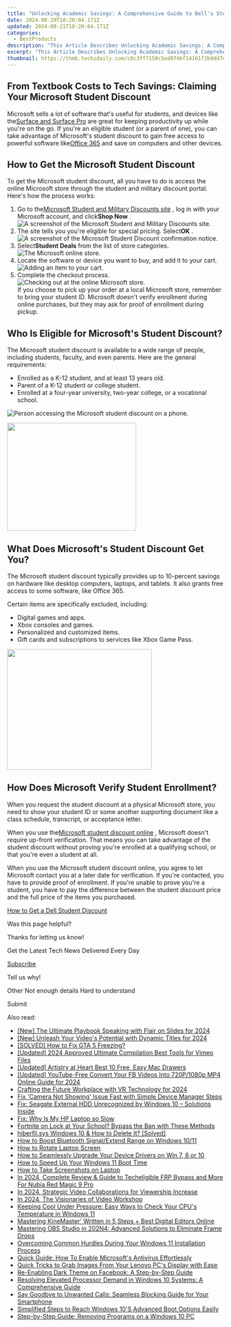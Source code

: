 ```yaml
---
title: "Unlocking Academic Savings: A Comprehensive Guide to Dell's Student Price Cuts"
date: 2024-08-20T10:20:04.171Z
updated: 2024-08-21T10:20:04.171Z
categories:
  - BestProducts
description: "This Article Describes Unlocking Academic Savings: A Comprehensive Guide to Dell's Student Price Cuts"
excerpt: "This Article Describes Unlocking Academic Savings: A Comprehensive Guide to Dell's Student Price Cuts"
thumbnail: https://thmb.techidaily.com/c0c3ff7158c5ed074bf14161f2b9dd7e6d6a38364c8a3f7d8b03f364961bda60.jpg
---
```


## From Textbook Costs to Tech Savings: Claiming Your Microsoft Student Discount
 Microsoft sells a lot of software that's useful for students, and devices like the[Surface and Surface Pro](https://www.lifewire.com/microsoft-surface-series-4163521) are great for keeping productivity up while you're on the go. If you're an eligible student (or a parent of one), you can take advantage of Microsoft's student discount to gain free access to powerful software like[Office 365](https://www.lifewire.com/microsoft-office-for-students-teachers-2511861) and save on computers and other devices.

## How to Get the Microsoft Student Discount

 To get the Microsoft student discount, all you have to do is access the online Microsoft store through the student and military discount portal. Here's how the process works:

1. Go to the[Microsoft Student and Military Discounts site](https://www.microsoft.com/en-us/store/r/student-discounts) , log in with your Microsoft account, and click**Shop Now** .  
![A screenshot of the Microsoft Student and Military Discounts site.](https://www.lifewire.com/thmb/X2vwXV9ttV8LhYs5flrq2E9F4I4=/1500x0/filters:no_upscale():max_bytes(150000):strip_icc():format(webp)/001-how-to-get-a-microsoft-store-student-discount-c8d2274843014bbb90c744cecc473495.jpg)
2. The site tells you you're eligible for special pricing. Select**OK** .  
![A screenshot of the Microsoft Student Discount confirmation notice.](https://www.lifewire.com/thmb/_opw21hzYkn3V9Wb_mLqP5iLV7U=/1500x0/filters:no_upscale():max_bytes(150000):strip_icc():format(webp)/002-how-to-get-a-microsoft-store-student-discount-3eae80c050da4116adf04508a1cb8e42.jpg)
3. Select**Student Deals** from the list of store categories.  
![The Microsoft online store.](https://www.lifewire.com/thmb/AgZeGz5ITQKUJ8jp0pIPIsbbSzI=/1500x0/filters:no_upscale():max_bytes(150000):strip_icc():format(webp)/003-how-to-get-a-microsoft-store-student-discount-51ae65ba3fbc4b11b3eee0030822ec9e.jpg)
4. Locate the software or device you want to buy, and add it to your cart.  
![Adding an item to your cart.](https://www.lifewire.com/thmb/syXuUKJeVh9EZEPIoxTMwY8Li3g=/1500x0/filters:no_upscale():max_bytes(150000):strip_icc():format(webp)/004-how-to-get-a-microsoft-store-student-discount-0d1004a1092e4a5dbf63a1905d0fa237.jpg)
5. Complete the checkout process.  
![Checking out at the online Microsoft store.](https://www.lifewire.com/thmb/gF3Dy3jJNOJlbYJPatebpx5EyGw=/1500x0/filters:no_upscale():max_bytes(150000):strip_icc():format(webp)/005-how-to-get-a-microsoft-store-student-discount-011f2569dab04dcb8c3c942c4cba5e55.jpg)  
 If you choose to pick up your order at a local Microsoft store, remember to bring your student ID. Microsoft doesn't verify enrollment during online purchases, but they may ask for proof of enrollment during pickup.

## Who Is Eligible for Microsoft's Student Discount?

 The Microsoft student discount is available to a wide range of people, including students, faculty, and even parents. Here are the general requirements:

* Enrolled as a K-12 student, and at least 13 years old.
* Parent of a K-12 student or college student.
* Enrolled at a four-year university, two-year college, or a vocational school.

![Person accessing the Microsoft student discount on a phone.](https://www.lifewire.com/thmb/h1sE0kaVMIxmUmfOCw7SnD4v-cI=/1500x0/filters:no_upscale():max_bytes(150000):strip_icc():format(webp)/microsoftstudentdiscount-3fb8972d9f274cb5a0c5dbc2bc56beb1.jpg)

<!-- affiliate ads begin -->
<a href="https://caperobbin.sjv.io/c/5597632/2006123/18460" target="_top" id="2006123"><img src="//a.impactradius-go.com/display-ad/18460-2006123" border="0" alt="" width="300" height="250"/></a><img height="0" width="0" src="https://imp.pxf.io/i/5597632/2006123/18460" style="position:absolute;visibility:hidden;" border="0" />
<!-- affiliate ads end -->
## What Does Microsoft's Student Discount Get You?

 The Microsoft student discount typically provides up to 10-percent savings on hardware like desktop computers, laptops, and tablets. It also grants free access to some software, like Office 365.

Certain items are specifically excluded, including:

* Digital games and apps.
* Xbox consoles and games.
* Personalized and customized items.
* Gift cards and subscriptions to services like Xbox Game Pass.

<!-- affiliate ads begin -->
<a href="https://laganoo.pxf.io/c/5597632/1657397/16446" target="_top" id="1657397"><img src="//a.impactradius-go.com/display-ad/16446-1657397" border="0" alt="" width="336" height="280"/></a><img height="0" width="0" src="https://imp.pxf.io/i/5597632/1657397/16446" style="position:absolute;visibility:hidden;" border="0" />
<!-- affiliate ads end -->
## How Does Microsoft Verify Student Enrollment?

 When you request the student discount at a physical Microsoft store, you need to show your student ID or some another supporting document like a class schedule, transcript, or acceptance letter.

 When you use the[Microsoft student discount online](https://www.microsoft.com/en-us/store/b/education) , Microsoft doesn't require up-front verification. That means you can take advantage of the student discount without proving you're enrolled at a qualifying school, or that you're even a student at all.

 When you use the Microsoft student discount online, you agree to let Microsoft contact you at a later date for verification. If you're contacted, you have to provide proof of enrollment. If you're unable to prove you're a student, you have to pay the difference between the student discount price and the full price of the items you purchased.

[How to Get a Dell Student Discount](https://www.lifewire.com/dell-student-discount-4686335)

Was this page helpful?

Thanks for letting us know!

 Get the Latest Tech News Delivered Every Day

[Subscribe](https://www.lifewire.com/#)

Tell us why!

 Other  Not enough details  Hard to understand

 Submit

<ins class="adsbygoogle"
     style="display:block"
     data-ad-format="autorelaxed"
     data-ad-client="ca-pub-7571918770474297"
     data-ad-slot="1223367746"></ins>



<ins class="adsbygoogle"
     style="display:block"
     data-ad-client="ca-pub-7571918770474297"
     data-ad-slot="8358498916"
     data-ad-format="auto"
     data-full-width-responsive="true"></ins>

<span class="atpl-alsoreadstyle">Also read:</span>
<div><ul>
<li><a href="https://remote-screen-capture.techidaily.com/new-the-ultimate-playbook-speaking-with-flair-on-slides-for-2024/"><u>[New] The Ultimate Playbook  Speaking with Flair on Slides for 2024</u></a></li>
<li><a href="https://fox-helps.techidaily.com/new-unleash-your-videos-potential-with-dynamic-titles-for-2024/"><u>[New] Unleash Your Video's Potential with Dynamic Titles for 2024</u></a></li>
<li><a href="https://win-answers.techidaily.com/solved-how-to-fix-gta-5-freezing/"><u>[SOLVED] How to Fix GTA 5 Freezing?</u></a></li>
<li><a href="https://vimeo-videos.techidaily.com/updated-2024-approved-ultimate-compilation-best-tools-for-vimeo-files/"><u>[Updated] 2024 Approved  Ultimate Compilation  Best Tools for Vimeo Files</u></a></li>
<li><a href="https://vp-tips.techidaily.com/updated-artistry-at-heart-best-10-free-easy-mac-drawers/"><u>[Updated] Artistry at Heart  Best 10 Free, Easy Mac Drawers</u></a></li>
<li><a href="https://facebook-video-files.techidaily.com/updated-youtube-free-convert-your-fb-videos-into-720p1080p-mp4-online-guide-for-2024/"><u>[Updated] YouTube-Free  Convert Your FB Videos Into 720P/1080p MP4 Online Guide for 2024</u></a></li>
<li><a href="https://extra-tips.techidaily.com/crafting-the-future-workplace-with-vr-technology-for-2024/"><u>Crafting the Future Workplace with VR Technology for 2024</u></a></li>
<li><a href="https://technical-tips.techidaily.com/fix-camera-not-showing-issue-fast-with-simple-device-manager-steps/"><u>Fix 'Camera Not Showing' Issue Fast with Simple Device Manager Steps</u></a></li>
<li><a href="https://technical-tips.techidaily.com/fix-seagate-external-hdd-unrecognized-by-windows-10-solutions-inside/"><u>Fix: Seagate External HDD Unrecognized by Windows 10 – Solutions Inside</u></a></li>
<li><a href="https://technical-tips.techidaily.com/fix-why-is-my-hp-laptop-so-slow/"><u>Fix: Why Is My HP Laptop so Slow</u></a></li>
<li><a href="https://technical-tips.techidaily.com/fortnite-on-lock-at-your-school-bypass-the-ban-with-these-methods/"><u>Fortnite on Lock at Your School? Bypass the Ban with These Methods</u></a></li>
<li><a href="https://technical-tips.techidaily.com/hiberfilsys-windows-10-and-how-to-delete-it-solved/"><u>hiberfil.sys Windows 10 & How to Delete It? [Solved]</u></a></li>
<li><a href="https://technical-tips.techidaily.com/how-to-boost-bluetooth-signalextend-range-on-windows-1011/"><u>How to Boost Bluetooth Signal/Extend Range on Windows 10/11</u></a></li>
<li><a href="https://technical-tips.techidaily.com/how-to-rotate-laptop-screen/"><u>How to Rotate Laptop Screen</u></a></li>
<li><a href="https://technical-tips.techidaily.com/how-to-seamlessly-upgrade-your-device-drivers-on-win-7-8-or-10/"><u>How to Seamlessly Upgrade Your Device Drivers on Win 7, 8 or 10</u></a></li>
<li><a href="https://technical-tips.techidaily.com/how-to-speed-up-your-windows-11-boot-time/"><u>How to Speed Up Your Windows 11 Boot Time</u></a></li>
<li><a href="https://technical-tips.techidaily.com/how-to-take-screenshots-on-laptop/"><u>How to Take Screenshots on Laptop</u></a></li>
<li><a href="https://easy-unlock-android.techidaily.com/in-2024-complete-review-and-guide-to-techeligible-frp-bypass-and-more-for-nubia-red-magic-9-pro-by-drfone-android/"><u>In 2024, Complete Review & Guide to Techeligible FRP Bypass and More For Nubia Red Magic 9 Pro</u></a></li>
<li><a href="https://youtube-help.techidaily.com/in-2024-strategic-video-collaborations-for-viewership-increase/"><u>In 2024, Strategic Video Collaborations for Viewership Increase</u></a></li>
<li><a href="https://youtube-help.techidaily.com/in-2024-the-visionaries-of-video-workshop/"><u>In 2024, The Visionaries of Video Workshop</u></a></li>
<li><a href="https://technical-tips.techidaily.com/keeping-cool-under-pressure-easy-ways-to-check-your-cpus-temperature-in-windows-11/"><u>Keeping Cool Under Pressure: Easy Ways to Check Your CPU's Temperature in Windows 11</u></a></li>
<li><a href="https://extra-resources.techidaily.com/mastering-kinemaster-written-in-5-steps-plus-best-digital-editors-online/"><u>Mastering KineMaster' Written in 5 Steps + Best Digital Editors Online</u></a></li>
<li><a href="https://technical-tips.techidaily.com/mastering-obs-studio-in-202n4-advanced-solutions-to-eliminate-frame-drops/"><u>Mastering OBS Studio in 202N4: Advanced Solutions to Eliminate Frame Drops</u></a></li>
<li><a href="https://technical-tips.techidaily.com/overcoming-common-hurdles-during-your-windows-11-installation-process/"><u>Overcoming Common Hurdles During Your Windows 11 Installation Process</u></a></li>
<li><a href="https://technical-tips.techidaily.com/quick-guide-how-to-enable-microsofts-antivirus-effortlessly/"><u>Quick Guide: How To Enable Microsoft's Antivirus Effortlessly</u></a></li>
<li><a href="https://technical-tips.techidaily.com/quick-tricks-to-grab-images-from-your-lenovo-pcs-display-with-ease/"><u>Quick Tricks to Grab Images From Your Lenovo PC's Display with Ease</u></a></li>
<li><a href="https://tech-renaissance.techidaily.com/re-enabling-dark-theme-on-facebook-a-step-by-step-guide/"><u>Re-Enabling Dark Theme on Facebook: A Step-by-Step Guide</u></a></li>
<li><a href="https://technical-tips.techidaily.com/resolving-elevated-processor-demand-in-windows-10-systems-a-comprehensive-guide/"><u>Resolving Elevated Processor Demand in Windows 10 Systems: A Comprehensive Guide</u></a></li>
<li><a href="https://technical-tips.techidaily.com/say-goodbye-to-unwanted-calls-seamless-blocking-guide-for-your-smartphone/"><u>Say Goodbye to Unwanted Calls: Seamless Blocking Guide for Your Smartphone</u></a></li>
<li><a href="https://technical-tips.techidaily.com/simplified-steps-to-reach-windows-10s-advanced-boot-options-easily/"><u>Simplified Steps to Reach Windows 10'S Advanced Boot Options Easily</u></a></li>
<li><a href="https://technical-tips.techidaily.com/step-by-step-guide-removing-programs-on-a-windows-10-pc/"><u>Step-by-Step Guide: Removing Programs on a Windows 10 PC</u></a></li>
</ul></div>
